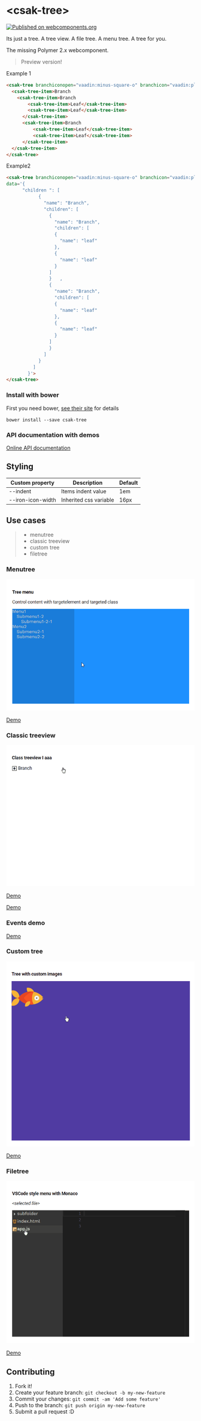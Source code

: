 # \<csak-tree\>

[![Published on webcomponents.org](https://img.shields.io/badge/webcomponents.org-published-blue.svg?style=flat-square)](https://beta.webcomponents.org/element/csakaszamok/csak-tree)

Its just a tree. A tree view. A file tree. A menu tree. A tree for you.  

The missing Polymer 2.x webcomponent.  

> Preview version!

Example 1

<!---
```
<custom-element-demo>
  <template>
    <script src="../webcomponentsjs/webcomponents-lite.js"></script>   
    <link rel="import" href="csak-tree.html">   
    <next-code-block></next-code-block>
  </template>
</custom-element-demo>
```
-->

```html    
<csak-tree branchiconopen="vaadin:minus-square-o" branchicon="vaadin:plus-square-o" expanded>
  <csak-tree-item>Branch
    <csak-tree-item>Branch             
        <csak-tree-item>Leaf</csak-tree-item>
        <csak-tree-item>Leaf</csak-tree-item>
      </csak-tree-item>
      <csak-tree-item>Branch               
          <csak-tree-item>Leaf</csak-tree-item>
          <csak-tree-item>Leaf</csak-tree-item>
      </csak-tree-item>             
  </csak-tree-item>
</csak-tree>    
```

Example2

<!---
```
<custom-element-demo>
  <template>   
    <script src="../webcomponentsjs/webcomponents-lite.js"></script>   
    <link rel="import" href="csak-tree.html">   
    <next-code-block></next-code-block>
  </template>
</custom-element-demo>
```
-->

```html    
<csak-tree branchiconopen="vaadin:minus-square-o" branchicon="vaadin:plus-square-o"
data='{            
      "children ": [  
            {
              "name": "Branch",
              "children": [                     
                {
                  "name": "Branch",
                  "children": [                     
                  { 
                    "name": "leaf"                        
                  },
                  {
                    "name": "leaf"                        
                  }                      
                ]                           
                }   ,
                {
                  "name": "Branch",
                  "children": [                     
                  { 
                    "name": "leaf"                        
                  },
                  {
                    "name": "leaf"                        
                  }                      
                ]                           
                }                      
              ]
            }        
          ]
        }'>
</csak-tree>    
```

### Install with bower

First you need bower, [see their site](http://bower.io/) for details 

```
bower install --save csak-tree
```

### API documentation with demos

[Online API documentation](https://csakaszamok.github.io/csak-tree/)

## Styling

Custom property | Description | Default
----------------|-------------|---------
--indent | Items indent value | 1em
--iron-icon-width | Inherited css variable | 16px

## Use cases
> + menutree
> + classic treeview
> + custom tree
> + filetree

### Menutree

![](https://github.com/csakaszamok/csak-tree/blob/master/csaktree_menutree.gif?raw=true)


[Demo](https://csakaszamok.github.io/csak-tree/demo/demo_treemenu.html)

### Classic treeview

![](https://github.com/csakaszamok/csak-tree/raw/master/csaktree_classictreeviewi.gif?raw=true)

[Demo](https://csakaszamok.github.io/csak-tree/demo/demo_classici.html)

[Demo](https://csakaszamok.github.io/csak-tree/demo/demo_classicii.html)

### Events demo

[Demo](https://csakaszamok.github.io/csak-tree/demo/demo_events.html)

### Custom tree

![](https://github.com/csakaszamok/csak-tree/raw/master/csaktree_customimages.gif?raw=true)

[Demo](https://csakaszamok.github.io/csak-tree/demo/demo_image.html)

### Filetree

![](https://github.com/csakaszamok/csak-tree/blob/master/csaktree_vscodemonaco.gif?raw=true)

[Demo](https://csakaszamok.github.io/csak-tree/demo/demo_vscode.html)

## Contributing

1. Fork it!
2. Create your feature branch: `git checkout -b my-new-feature`
3. Commit your changes: `git commit -am 'Add some feature'`
4. Push to the branch: `git push origin my-new-feature`
5. Submit a pull request :D